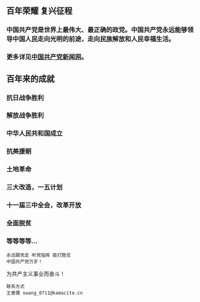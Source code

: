 ## 百年荣耀 复兴征程

### 中国共产党是世界上最伟大、最正确的政党。中国共产党永远能够领导中国人民走向光明的前途，走向民族解放和人民幸福生活。
### 更多详见[中国共产党新闻网](http://cpc.people.com.cn/)。


## 百年来的成就
### 抗日战争胜利
### 解放战争胜利
### 中华人民共和国成立
### 抗美援朝
### 土地革命
### 三大改造，一五计划
### 十一届三中全会，改革开放
### 全面脱贫
### 等等等等...

```
永远跟党走 听党指挥 能打胜仗
中国共产党万岁！
```
为共产主义事业而奋斗！

```
联系方式
王善儒 swang_0711@kamacite.cn
```
